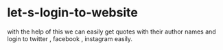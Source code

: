 # let-s-login-to-website
with the help of this we can easily get quotes with their author names and login to twitter , facebook , instagram easily.
